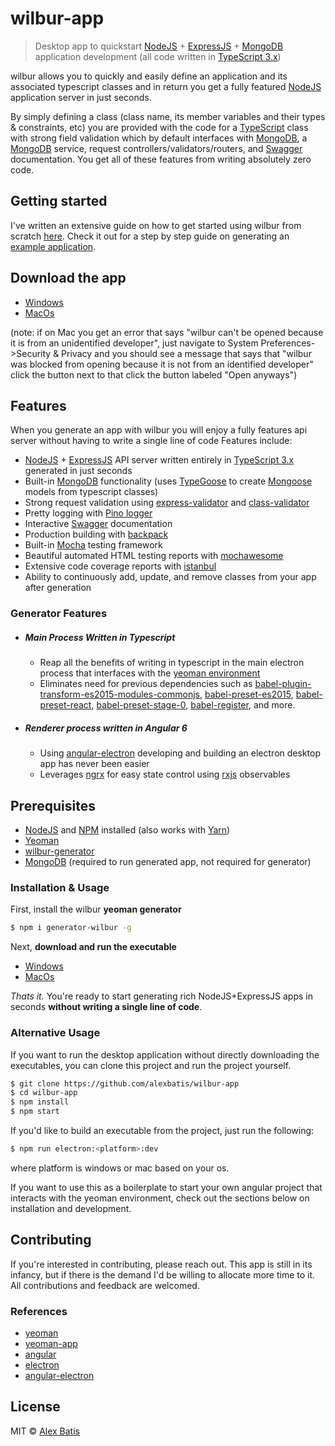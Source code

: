 # wilbur-app

> Desktop app to quickstart [NodeJS](https://nodejs.org/en/) + [ExpressJS](https://expressjs.com/) + [MongoDB](https://www.mongodb.com/) application development (all code written in [TypeScript 3.x](https://www.typescriptlang.org/))

wilbur allows you to quickly and easily define an application and its associated typescript classes and in return you get a fully featured [NodeJS](https://nodejs.org/en/) application server in just seconds. 

By simply defining a class (class name, its member variables and their types & constraints, etc) you are provided with the code for a [TypeScript](https://www.typescriptlang.org/) class with strong field validation which by default interfaces with [MongoDB](https://www.mongodb.com/), a [MongoDB](https://www.mongodb.com/) service, request controllers/validators/routers, and [Swagger](https://swagger.io/) documentation. You get all of these features from writing absolutely zero code.

## Getting started
I've written an extensive guide on how to get started using wilbur from scratch [here](https://medium.com/generate-powerful-nodejs-apps-written-in-typesscri/getting-started-with-wilbur-7b1e607818fa). Check it out for a step by step guide on generating an [example application](https://github.com/alexbatis/generator-wilbur-example).

## Download the app
- [Windows](https://ufile.io/qu1ah)
- [MacOs](https://ufile.io/srko7)

(note: if on Mac you get an error that says "wilbur can't be opened because it is from an unidentified developer", just navigate to System Preferences->Security & Privacy and you should see a message that says that "wilbur was blocked from opening because it is not from an identified developer" click the button next to that click the button labeled "Open anyways")




## Features
When you generate an app with wilbur you will enjoy a fully features api server without having to write a single line of code
Features include:

- [NodeJS](https://nodejs.org/en/) + [ExpressJS](https://expressjs.com/) API server written entirely in [TypeScript 3.x](https://www.typescriptlang.org/) generated in just seconds
- Built-in [MongoDB](https://www.mongodb.com/) functionality (uses [TypeGoose](https://github.com/szokodiakos/typegoose) to create [Mongoose](https://mongoosejs.com/) models from typescript classes)
- Strong request validation using [express-validator](https://github.com/express-validator/express-validator) and [class-validator](https://github.com/typestack/class-validator)
- Pretty logging with [Pino logger](https://github.com/pinojs/pino)
- Interactive [Swagger](https://swagger.io/) documentation
- Production building with [backpack](https://github.com/jaredpalmer/backpack)
- Built-in [Mocha](https://mochajs.org/) testing framework
- Beautiful automated HTML testing reports with [mochawesome](https://github.com/adamgruber/mochawesome)
- Extensive code coverage reports with [istanbul](https://github.com/gotwarlost/istanbul)
- Ability to continuously add, update, and remove classes from your app after generation

### Generator Features
- ##### Main Process Written in Typescript
    - Reap all the benefits of writing in typescript in the main electron process that interfaces with the [yeoman environment](https://github.com/yeoman/environment)
    - Eliminates need for previous dependencies such as [babel-plugin-transform-es2015-modules-commonjs](https://github.com/babel/babel/tree/master/packages/babel-plugin-transform-modules-commonjs), [babel-preset-es2015](https://www.npmjs.com/package/babel-preset-es2015), [babel-preset-react](https://github.com/babel/babel/tree/master/packages/babel-preset-react), [babel-preset-stage-0](https://github.com/babel/babel/tree/master/packages/babel-preset-stage-0), [babel-register](https://github.com/babel/babel/tree/master/packages/babel-register), and more. 
- ##### Renderer process written in Angular 6
    - Using [angular-electron](https://github.com/maximegris/angular-electron) developing and building an electron desktop app has never been easier
    - Leverages [ngrx](https://github.com/ngrx/platform) for easy state control using [rxjs](https://github.com/ReactiveX/rxjs) observables


## Prerequisites
- [NodeJS](https://nodejs.org/en/) and [NPM](https://www.npmjs.com/) installed (also works with [Yarn](https://yarnpkg.com/en/))
- [Yeoman](http://yeoman.io/)
- [wilbur-generator](https://github.com/alexbatis/generator-wilbur)
- [MongoDB](https://www.mongodb.com/) (required to run generated app, not required for generator)

### Installation & Usage
First, install the wilbur **yeoman generator** 
```sh
$ npm i generator-wilbur -g
```

Next, **download and run the executable**
- [Windows]()
- [MacOs]()

*Thats it.* You're ready to start generating rich NodeJS+ExpressJS apps in seconds __without writing a single line of code__.

### Alternative Usage
If you want to run the desktop application without directly downloading the executables, you can clone this project and run the project yourself.
```sh
$ git clone https://github.com/alexbatis/wilbur-app
$ cd wilbur-app
$ npm install
$ npm start
```

If you'd like to build an executable from the project, just run the following:
```sh
$ npm run electron:<platform>:dev
```
where platform is windows or mac based on your os.



If you want to use this as a boilerplate to start your own angular project that interacts with the yeoman environment, check out the sections below on installation and development.


## Contributing
If you're interested in contributing, please reach out. This app is still in its infancy, but if there is the demand I'd be willing to allocate more time to it.  All contributions and feedback are welcomed. 

### References
- [yeoman](https://github.com/yeoman)
- [yeoman-app](https://github.com/yeoman/yeoman-app)
- [angular](https://github.com/angular)
- [electron](https://github.com/electron/electron)
- [angular-electron](https://github.com/maximegris/angular-electron)

License
----


MIT © [Alex Batis](https://github.com/alexbatis)
